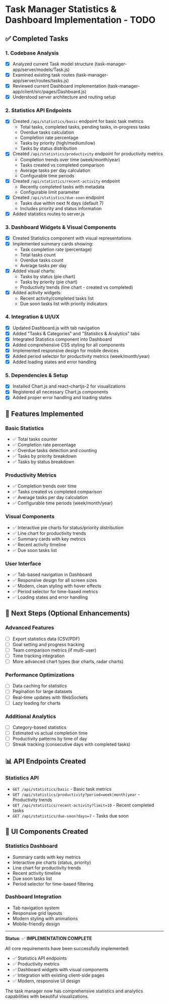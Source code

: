 # Task Manager Statistics & Dashboard Implementation - TODO

## ✅ Completed Tasks

### 1. Codebase Analysis
- [x] Analyzed current Task model structure (task-manager-app/server/models/Task.js)
- [x] Examined existing task routes (task-manager-app/server/routes/tasks.js)
- [x] Reviewed current Dashboard implementation (task-manager-app/client/src/pages/Dashboard.js)
- [x] Understood server architecture and routing setup

### 2. Statistics API Endpoints
- [x] Created `/api/statistics/basic` endpoint for basic task metrics
  - Total tasks, completed tasks, pending tasks, in-progress tasks
  - Overdue tasks calculation
  - Completion rate percentage
  - Tasks by priority (high/medium/low)
  - Tasks by status distribution
- [x] Created `/api/statistics/productivity` endpoint for productivity metrics
  - Completion trends over time (week/month/year)
  - Tasks created vs completed comparison
  - Average tasks per day calculation
  - Configurable time periods
- [x] Created `/api/statistics/recent-activity` endpoint
  - Recently completed tasks with metadata
  - Configurable limit parameter
- [x] Created `/api/statistics/due-soon` endpoint
  - Tasks due within next N days (default 7)
  - Includes priority and status information
- [x] Added statistics routes to server.js

### 3. Dashboard Widgets & Visual Components
- [x] Created Statistics component with visual representations
- [x] Implemented summary cards showing:
  - Task completion rate (percentage)
  - Total tasks count
  - Overdue tasks count
  - Average tasks per day
- [x] Added visual charts:
  - Tasks by status (pie chart)
  - Tasks by priority (pie chart)
  - Productivity trends (line chart - created vs completed)
- [x] Added activity widgets:
  - Recent activity/completed tasks list
  - Due soon tasks list with priority indicators

### 4. Integration & UI/UX
- [x] Updated Dashboard.js with tab navigation
- [x] Added "Tasks & Categories" and "Statistics & Analytics" tabs
- [x] Integrated Statistics component into Dashboard
- [x] Added comprehensive CSS styling for all components
- [x] Implemented responsive design for mobile devices
- [x] Added period selector for productivity metrics (week/month/year)
- [x] Added loading states and error handling

### 5. Dependencies & Setup
- [x] Installed Chart.js and react-chartjs-2 for visualizations
- [x] Registered all necessary Chart.js components
- [x] Added proper error handling and loading states

## 🎯 Features Implemented

### Basic Statistics
- ✅ Total tasks counter
- ✅ Completion rate percentage
- ✅ Overdue tasks detection and counting
- ✅ Tasks by priority breakdown
- ✅ Tasks by status breakdown

### Productivity Metrics
- ✅ Completion trends over time
- ✅ Tasks created vs completed comparison
- ✅ Average tasks per day calculation
- ✅ Configurable time periods (week/month/year)

### Visual Components
- ✅ Interactive pie charts for status/priority distribution
- ✅ Line chart for productivity trends
- ✅ Summary cards with key metrics
- ✅ Recent activity timeline
- ✅ Due soon tasks list

### User Interface
- ✅ Tab-based navigation in Dashboard
- ✅ Responsive design for all screen sizes
- ✅ Modern, clean styling with hover effects
- ✅ Period selector for time-based metrics
- ✅ Loading states and error handling

## 🚀 Next Steps (Optional Enhancements)

### Advanced Features
- [ ] Export statistics data (CSV/PDF)
- [ ] Goal setting and progress tracking
- [ ] Team comparison metrics (if multi-user)
- [ ] Time tracking integration
- [ ] More advanced chart types (bar charts, radar charts)

### Performance Optimizations
- [ ] Data caching for statistics
- [ ] Pagination for large datasets
- [ ] Real-time updates with WebSockets
- [ ] Lazy loading for charts

### Additional Analytics
- [ ] Category-based statistics
- [ ] Estimated vs actual completion time
- [ ] Productivity patterns by time of day
- [ ] Streak tracking (consecutive days with completed tasks)

## 📊 API Endpoints Created

### Statistics API
- `GET /api/statistics/basic` - Basic task metrics
- `GET /api/statistics/productivity?period=week|month|year` - Productivity trends
- `GET /api/statistics/recent-activity?limit=10` - Recent completed tasks
- `GET /api/statistics/due-soon?days=7` - Tasks due soon

## 🎨 UI Components Created

### Statistics Dashboard
- Summary cards with key metrics
- Interactive pie charts (status, priority)
- Line chart for productivity trends
- Recent activity timeline
- Due soon tasks list
- Period selector for time-based filtering

### Dashboard Integration
- Tab navigation system
- Responsive grid layouts
- Modern styling with animations
- Mobile-friendly design

---

**Status**: ✅ **IMPLEMENTATION COMPLETE**

All core requirements have been successfully implemented:
- ✅ Statistics API endpoints
- ✅ Productivity metrics
- ✅ Dashboard widgets with visual components
- ✅ Integration with existing client-side pages
- ✅ Modern, responsive UI design

The task manager now has comprehensive statistics and analytics capabilities with beautiful visualizations.
